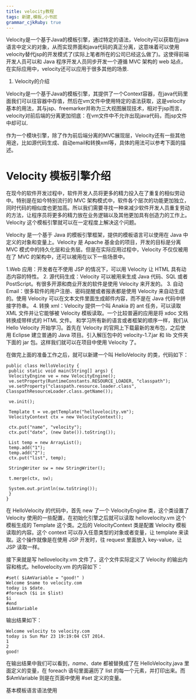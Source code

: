 ```yaml
---
title: velocity教程 
tags: 新建,模板,小书匠
grammar_cjkRuby: true
---
```

Velocity是一个基于Java的模板引擎，通过特定的语法，Velocity可以获取在java语言中定义的对象，从而实现界面和java代码的真正分离，这意味着可以使用velocity替代jsp的开发模式了(实际上笔者所在的公司已经这么做了)。这使得前端开发人员可以和 Java 程序开发人员同步开发一个遵循 MVC 架构的 web 站点，在实际应用中，velocity还可以应用于很多其他的场景.

1. Velocity的介绍

Velocity是一个基于Java的模板引擎，其提供了一个Context容器，在java代码里面我们可以往容器中存值，然后在vm文件中使用特定的语法获取，这是velocity基本的用法，其与jsp、freemarker并称为三大视图展现技术，相对于jsp而言，velocity对前后端的分离更加彻底：在vm文件中不允许出现java代码，而jsp文件中却可以.

作为一个模块引擎，除了作为前后端分离的MVC展现层，Velocity还有一些其他用途，比如源代码生成、自动email和转换xml等，具体的用法可以参考下面的描述。

# Velocity 模板引擎介绍

在现今的软件开发过程中，软件开发人员将更多的精力投入在了重复的相似劳动中。特别是在如今特别流行的 MVC 架构模式中，软件各个层次的功能更加独立，同时代码的相似度也更加高。所以我们需要寻找一种来减少软件开发人员重复劳动的方法，让程序员将更多的精力放在业务逻辑以及其他更加具有创造力的工作上。Velocity 这个模板引擎就可以在一定程度上解决这个问题。

Velocity 是一个基于 Java 的模板引擎框架，提供的模板语言可以使用在 Java 中定义的对象和变量上。Velocity 是 Apache 基金会的项目，开发的目标是分离 MVC 模式中的持久化层和业务层。但是在实际应用过程中，Velocity 不仅仅被用在了 MVC 的架构中，还可以被用在以下一些场景中。

1.Web 应用：开发者在不使用 JSP 的情况下，可以用 Velocity 让 HTML 具有动态内容的特性。
2. 源代码生成：Velocity 可以被用来生成 Java 代码、SQL 或者 PostScript。有很多开源和商业开发的软件是使用 Velocity 来开发的。
3. 自动 Email：很多软件的用户注册、密码提醒或者报表都是使用 Velocity 来自动生成的。使用 Velocity 可以在文本文件里面生成邮件内容，而不是在 Java 代码中拼接字符串。
4. 转换 xml：Velocity 提供一个叫 Anakia 的 ant 任务，可以读取 XML 文件并让它能够被 Velocity 模板读取。一个比较普遍的应用是将 xdoc 文档转换成带样式的 HTML 文件。
和学习所有新的语言或者框架的顺序一样，我们从 Hello Velocity 开始学习。首先在 Velocity 的官网上下载最新的发布包，之后使用 Eclipse 建立普通的 Java 项目。引入解压包中的 velocity-1.7.jar 和 lib 文件夹下面的 jar 包。这样我们就可以在项目中使用 Velocity 了。

在做完上面的准备工作之后，就可以新建一个叫 HelloVelocity 的类，代码如下：

``` stylus
public class HelloVelocity {
 public static void main(String[] args) {
 VelocityEngine ve = new VelocityEngine();
 ve.setProperty(RuntimeConstants.RESOURCE_LOADER, "classpath");
 ve.setProperty("classpath.resource.loader.class", ClasspathResourceLoader.class.getName());
  
 ve.init();
  
 Template t = ve.getTemplate("hellovelocity.vm");
 VelocityContext ctx = new VelocityContext();
  
 ctx.put("name", "velocity");
 ctx.put("date", (new Date()).toString());
  
 List temp = new ArrayList();
 temp.add("1");
 temp.add("2");
 ctx.put("list", temp);
  
 StringWriter sw = new StringWriter();
  
 t.merge(ctx, sw);
  
 System.out.println(sw.toString());
 }
}
```
在 HelloVelocity 的代码中，首先 new 了一个 VelocityEngine 类，这个类设置了 Velocity 使用的一些配置，在初始化引擎之后就可以读取 hellovelocity.vm 这个模板生成的 Template 这个类。之后的 VelocityContext 类是配置 Velocity 模板读取的内容。这个 context 可以存入任意类型的对象或者变量，让 template 来读取。这个操作就像是在使用 JSP 开发时，往 request 里面放入 key-value，让 JSP 读取一样。

接下来就是写 hellovelocity.vm 文件了，这个文件实际定义了 Velocity 的输出内容和格式。hellovelocity.vm 的内容如下：

``` stylus
#set( $iAmVariable = "good!" )
Welcome $name to velocity.com
today is $date.
#foreach ($i in $list)
$i
#end
$iAmVariable
```
输出结果如下：

``` stylus
Welcome velocity to velocity.com
today is Sun Mar 23 19:19:04 CST 2014.
1
2
good!
```

在输出结果中我们可以看到，$name、$date 都被替换成了在 HelloVelocity.java 里面定义的变量，在 foreach 语句里面遍历了 list 的每一个元素，并打印出来。而$iAmVariable 则是在页面中使用 #set 定义的变量。

基本模板语言语法使用
